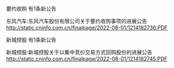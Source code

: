 要约收购 有1条新公告 

东风汽车:东风汽车股份有限公司关于要约收购事项的进展公告 http://static.cninfo.com.cn/finalpage/2022-08-01/1214182736.PDF 

新城控股 有1条新公告 

新城控股:新城控股关于以集中竞价交易方式回购股份的进展公告 http://static.cninfo.com.cn/finalpage/2022-08-01/1214182745.PDF 

